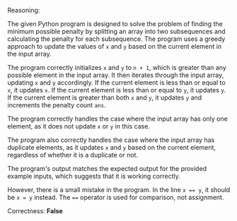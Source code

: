 Reasoning:

The given Python program is designed to solve the problem of finding the minimum possible penalty by splitting an array into two subsequences and calculating the penalty for each subsequence. The program uses a greedy approach to update the values of `x` and `y` based on the current element in the input array.

The program correctly initializes `x` and `y` to `n + 1`, which is greater than any possible element in the input array. It then iterates through the input array, updating `x` and `y` accordingly. If the current element is less than or equal to `x`, it updates `x`. If the current element is less than or equal to `y`, it updates `y`. If the current element is greater than both `x` and `y`, it updates `y` and increments the penalty count `ans`.

The program correctly handles the case where the input array has only one element, as it does not update `x` or `y` in this case.

The program also correctly handles the case where the input array has duplicate elements, as it updates `x` and `y` based on the current element, regardless of whether it is a duplicate or not.

The program's output matches the expected output for the provided example inputs, which suggests that it is working correctly.

However, there is a small mistake in the program. In the line `x == y`, it should be `x = y` instead. The `==` operator is used for comparison, not assignment.

Correctness: **False**